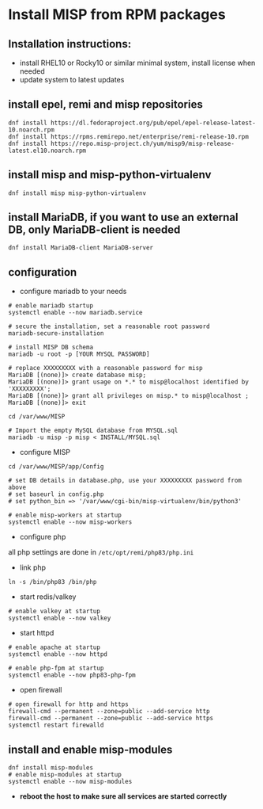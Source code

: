 # Install MISP from RPM packages

## Installation instructions:

- install RHEL10 or Rocky10 or similar minimal system, install license when needed
- update system to latest updates

## install epel, remi and misp repositories

```
dnf install https://dl.fedoraproject.org/pub/epel/epel-release-latest-10.noarch.rpm
dnf install https://rpms.remirepo.net/enterprise/remi-release-10.rpm
dnf install https://repo.misp-project.ch/yum/misp9/misp-release-latest.el10.noarch.rpm
```

## install misp and misp-python-virtualenv
```
dnf install misp misp-python-virtualenv
```

## install MariaDB, if you want to use an external DB, only MariaDB-client is needed
```
dnf install MariaDB-client MariaDB-server
```

## configuration
- configure mariadb to your needs

```
# enable mariadb startup
systemctl enable --now mariadb.service

# secure the installation, set a reasonable root password
mariadb-secure-installation

# install MISP DB schema
mariadb -u root -p [YOUR MYSQL PASSWORD]

# replace XXXXXXXXX with a reasonable password for misp
MariaDB [(none)]> create database misp;
MariaDB [(none)]> grant usage on *.* to misp@localhost identified by 'XXXXXXXXX';
MariaDB [(none)]> grant all privileges on misp.* to misp@localhost ;
MariaDB [(none)]> exit

cd /var/www/MISP

# Import the empty MySQL database from MYSQL.sql
mariadb -u misp -p misp < INSTALL/MYSQL.sql
```

- configure MISP

```
cd /var/www/MISP/app/Config

# set DB details in database.php, use your XXXXXXXXX password from above
# set baseurl in config.php
# set python_bin => '/var/www/cgi-bin/misp-virtualenv/bin/python3'

# enable misp-workers at startup
systemctl enable --now misp-workers
```

- configure php

all php settings are done in ```/etc/opt/remi/php83/php.ini```

- link php
```
ln -s /bin/php83 /bin/php
```

- start redis/valkey

```
# enable valkey at startup
systemctl enable --now valkey
```

- start httpd

```
# enable apache at startup
systemctl enable --now httpd
```

```
# enable php-fpm at startup
systemctl enable --now php83-php-fpm
```

- open firewall

```
# open firewall for http and https
firewall-cmd --permanent --zone=public --add-service http
firewall-cmd --permanent --zone=public --add-service https
systemctl restart firewalld
```

## install and enable misp-modules
```
dnf install misp-modules
# enable misp-modules at startup
systemctl enable --now misp-modules
```

- **reboot the host to make sure all services are started correctly**

